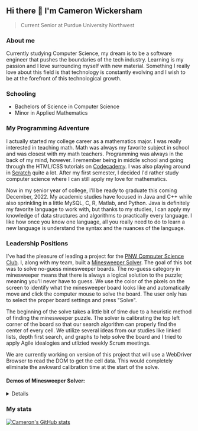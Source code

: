 ## Hi there 👋 I'm Cameron Wickersham
> Current Senior at Purdue University Northwest

### About me
Currently studying Computer Science, my dream is to be a software engineer that pushes the boundaries of the tech industry. Learning is my passion and I love surrounding myself with new material. Something I really love about this field is that technology is constantly evolving and I wish to be at the forefront of this technological growth.

### Schooling
- Bachelors of Science in Computer Science
- Minor in Applied Mathematics

### My Programming Adventure
I actually started my college career as a mathematics major. I was really interested in teaching math. Math was always my favorite subject in school and was closest with my math teachers. Programming was always in the back of my mind, however. I remember being in middle school and going through the HTML/CSS tutorials on [Codecademy](https://www.codecademy.com/). I was also playing around in [Scratch](https://scratch.mit.edu/) quite a lot. After my first semester, I decided I'd rather study computer science where I can still apply my love for mathematics. 

Now in my senior year of college, I'll be ready to graduate this coming December, 2022. My academic studies have focused in Java and C++ while also sprinkling in a little MySQL, C, R, Matlab, and Python. Java is definitely my favorite language to work with, but thanks to my studies, I can apply my knowledge of data structures and algorithms to practically every language. I like how once you know one language, all you really need to do to learn a new language is understand the syntax and the nuances of the language. 

### Leadership Positions
I've had the pleasure of leading a project for the [PNW Computer Science Club](https://github.com/PNW-CS-Club). I, along with my team, built a [Minesweeper Solver](https://github.com/PNW-CS-Club/Minesweeper-Bot). The goal of this bot was to solve no-guess minesweeper boards. The no-guess category in minesweeper means that there is always a logical solution to the puzzle; meaning you'll never have to guess. We use the color of the pixels on the screen to identify what the minesweeper board looks like and automatically move and click the computer mouse to solve the board. The user only has to select the proper board settings and press "Solve". 

The beginning of the solve takes a little bit of time due to a heuristic method of finding the minesweeper puzzle. The solver is calibrating the top left corner of the board so that our search algorithm can properly find the center of every cell. We utilize several ideas from our studies like linked lists, depth first search, and graphs to help solve the board and I tried to apply Agile idealogies and utlizied weekly Scrum meetings.

We are currently working on version of this project that will use a WebDriver Browser to read the DOM to get the cell data. This would completely eliminate the awkward calibration time at the start of the solve. 

#### Demos of Minesweeper Solver:
<details>
  
https://user-images.githubusercontent.com/54330525/164355910-9e19a377-a6f9-45ca-a678-fe4425f6bd09.mp4
  
https://user-images.githubusercontent.com/54330525/164369222-8d886ac9-b548-4bfd-9533-db043001c854.mp4

https://user-images.githubusercontent.com/54330525/164356837-17e0d0dc-17cc-4e4b-866d-710579759d15.mp4

https://user-images.githubusercontent.com/54330525/164357423-ab951173-820b-4fa7-805b-5b4d324d4998.mp4
  
</details>
  
### My stats
[![Cameron's GitHub stats](https://github-readme-stats.vercel.app/api?username=camwick&count_private=true&show_icons=true&theme=radical)](https://github.com/anuraghazra/github-readme-stats)

